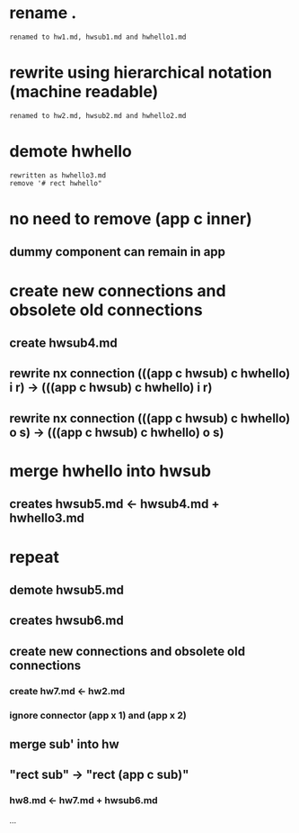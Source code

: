 # rename .
	renamed to hw1.md, hwsub1.md and hwhello1.md
	
# rewrite using hierarchical notation (machine readable)
	renamed to hw2.md, hwsub2.md and hwhello2.md

# demote hwhello
	rewritten as hwhello3.md
	remove '# rect hwhello"
	
# no need to remove (app c inner)
## dummy component can remain in app

# create new connections and obsolete old connections
## create hwsub4.md
## rewrite nx connection (((app c hwsub) c hwhello)  i r) -> (((app c hwsub) c hwhello) i r)
## rewrite nx connection (((app c hwsub) c hwhello)  o s) -> (((app c hwsub) c hwhello) o s)

# merge hwhello into hwsub
## creates hwsub5.md <- hwsub4.md + hwhello3.md

# repeat

## demote hwsub5.md
## creates hwsub6.md

## create new connections and obsolete old connections
### create hw7.md <- hw2.md
### ignore connector (app x 1) and (app x 2)

## merge sub' into hw
## "rect sub" -> "rect (app c sub)"
### hw8.md <- hw7.md + hwsub6.md
...
